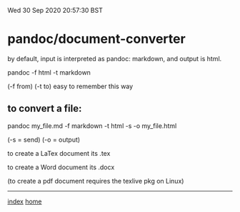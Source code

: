 Wed 30 Sep 2020 20:57:30 BST

# pandoc/document-converter

by default, input is interpreted as pandoc: markdown, and output is html.

pandoc -f html -t markdown 

(-f from) (-t to) easy to remember this way

## to convert a file:

pandoc my_file.md -f markdown -t html -s -o my_file.html

(-s = send) (-o = output)

to create a LaTex document its .tex

to create a Word document its .docx

(to create a pdf document requires the texlive pkg on Linux)
___
[index](./index-file.md)
[home](./home.md) 

